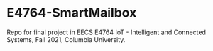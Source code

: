 # E4764-SmartMailbox
Repo for final project in EECS E4764 IoT - Intelligent and Connected Systems, Fall 2021, Columbia University.
